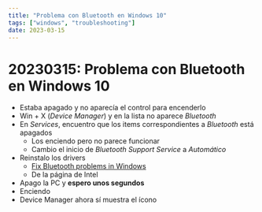 ```yaml
---
title: "Problema con Bluetooth en Windows 10"
tags: ["windows", "troubleshooting"]
date: 2023-03-15
---
```


# 20230315: Problema con Bluetooth en Windows 10

<TagsLinks />

- Estaba apagado y no aparecía el control para encenderlo
- Win + X (*Device Manager*) y en la lista no aparece *Bluetooth*
- En *Services*, encuentro que los items correspondientes a *Bluetooth* está apagados
	- Los enciendo pero no parece funcionar
	- Cambio el inicio de *Bluetooth Support Service* a *Automático*
- Reinstalo los drivers
	- [Fix Bluetooth problems in Windows](https://support.microsoft.com/en-us/windows/fix-bluetooth-problems-in-windows-723e092f-03fa-858b-5c80-131ec3fba75c)
	- De la página de Intel
- Apago la PC y **espero unos segundos**
- Enciendo
- Device Manager ahora sí muestra el ícono